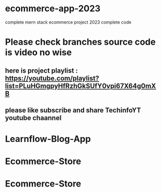 # ecommerce-app-2023
complete mern stack ecommerce project 2023 complete code
# Please check branches source code is video no wise 
## here is project playlist : https://youtube.com/playlist?list=PLuHGmgpyHfRzhGkSUfY0vpi67X64g0mXB
## please like subscribe and share TechinfoYT youtube chaannel
# Learnflow-Blog-App
# Ecommerce-Store
# Ecommerce-Store
